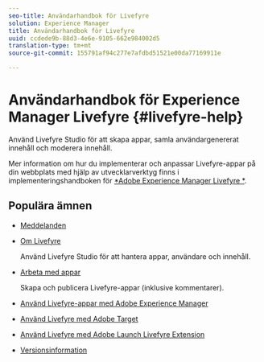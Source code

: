 ```yaml
---
seo-title: Användarhandbok för Livefyre
solution: Experience Manager
title: Användarhandbok för Livefyre
uuid: ccdede9b-88d3-4e6e-9105-662e984002d5
translation-type: tm+mt
source-git-commit: 155791af94c277e7afdbd51521e00da77169911e

---
```



# Användarhandbok för Experience Manager Livefyre {#livefyre-help}

Använd Livefyre Studio för att skapa appar, samla användargenererat innehåll och moderera innehåll.

Mer information om hur du implementerar och anpassar Livefyre-appar på din webbplats med hjälp av utvecklarverktyg finns i implementeringshandboken för [*Adobe Experience Manager Livefyre *](/help/implementation/home.md).

## Populära ämnen

* [Meddelanden](c-anouncements.md#c_anouncements)

* [Om Livefyre](c-product.md#c_product)

   Använd Livefyre Studio för att hantera appar, användare och innehåll.

* [Arbeta med appar](c-about-apps/c-about-apps.md#c_about_apps)

   Skapa och publicera Livefyre-appar (inklusive kommentarer).

* [Använd Livefyre-appar med Adobe Experience Manager](https://helpx.adobe.com/experience-manager/6-4/sites/administering/using/livefyre.html)


* [Använd Livefyre med Adobe Target](/help/using/c-library/livefyre-target.md)

* [Använd Livefyre med Adobe Launch Livefyre Extension](https://docs.adobelaunch.com/extension-reference/web/adobe-livefyre-extension)

* [Versionsinformation](c-rn/c-rn.md#c_rn)

